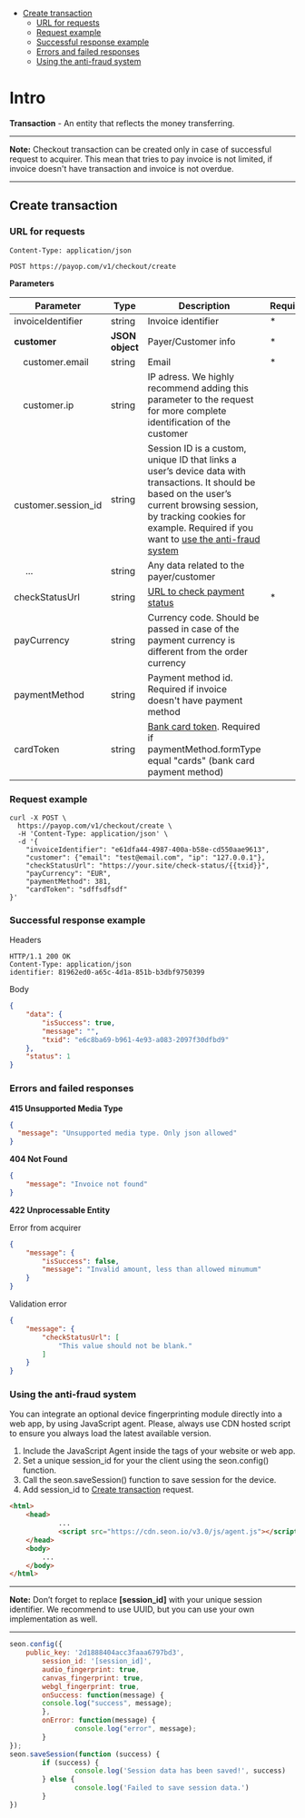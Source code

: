* [Create transaction](#create-transaction)
    * [URL for requests](#url-for-requests)
    * [Request example](#request-example)
    * [Successful response example](#successful-response-example)
    * [Errors and failed responses](#errors-and-failed-responses)
    * [Using the anti-fraud system](#using-the-anti-fraud-system)

# Intro

**Transaction** - An entity that reflects the money transferring.

----
**Note:** Checkout transaction can be created only in case of successful request to acquirer. 
This mean that tries to pay invoice is not limited, if invoice doesn't have transaction and invoice is not overdue.

----

## Create transaction

### URL for requests

`Content-Type: application/json`

`POST https://payop.com/v1/checkout/create`

**Parameters**

Parameter             |        Type      |                 Description                                                                             |  Required |
----------------------|------------------|---------------------------------------------------------------------------------------------------------|-----------| 
invoiceIdentifier     | string           | Invoice identifier                                                                                      |     *     |
**customer**          | **JSON object**  | Payer/Customer info                                                                                     |     *     |
&emsp;customer.email  | string           | Email                                                                                                   |     *     |
&emsp;customer.ip     | string           | IP adress. We highly recommend adding this parameter to the request for more complete identification of the customer                                                                                               |           |
&emsp;customer.session_id  | string      | Session ID is a custom, unique ID that links a user’s device data with transactions. It should be based on the user’s current browsing session, by tracking cookies for example. Required if you want to [use the anti-fraud system](#using-the-anti-fraud-system)       |           |
&emsp; ...            | string           | Any data related to the payer/customer                                                                  |           |
checkStatusUrl        | string           | [URL to check payment status][status]                                                                   |     *     |
payCurrency           | string           | Currency code. Should be passed in case of the payment currency is different from the order currency    |           |
paymentMethod         | string           | Payment method id. Required if invoice doesn't have payment method                                      |           |
cardToken             | string           | [Bank card token][token]. Required if paymentMethod.formType equal "cards" (bank card payment method)   |           |

[token]: ../Checkout/createCardToken.md
[status]: ../Checkout/checkInvoiceStatus.md


### Request example

```shell script
curl -X POST \
  https://payop.com/v1/checkout/create \
  -H 'Content-Type: application/json' \
  -d '{
	"invoiceIdentifier": "e61dfa44-4987-400a-b58e-cd550aae9613",
	"customer": {"email": "test@email.com", "ip": "127.0.0.1"},
	"checkStatusUrl": "https://your.site/check-status/{{txid}}",
	"payCurrency": "EUR",
	"paymentMethod": 381,
	"cardToken": "sdffsdfsdf"
}'
```


### Successful response example
Headers
```
HTTP/1.1 200 OK
Content-Type: application/json
identifier: 81962ed0-a65c-4d1a-851b-b3dbf9750399
```

Body
```json
{
    "data": {
        "isSuccess": true,
        "message": "",
        "txid": "e6c8ba69-b961-4e93-a083-2097f30dfbd9"
    },
    "status": 1
}
```

### Errors and failed responses

**415 Unsupported Media Type**
```json
{
  "message": "Unsupported media type. Only json allowed"
}
```

**404 Not Found**
```json
{
    "message": "Invoice not found"
}
```

**422 Unprocessable Entity**

Error from acquirer
```json
{
    "message": {
        "isSuccess": false,
        "message": "Invalid amount, less than allowed minumum"
    }
}
```

Validation error
```json
{
    "message": {
        "checkStatusUrl": [
            "This value should not be blank."
        ]
    }
}
```

### Using the anti-fraud system

You can integrate an optional device fingerprinting module directly into a web app, by using JavaScript agent. Please, always use CDN hosted script to ensure you always load the latest available version.

1. Include the JavaScript Agent inside the <head> tags of your website or web app.
2. Set a unique session_id for your the client using the seon.config() function.
3. Call the seon.saveSession() function to save session for the device.
4. Add session_id to [Create transaction](#create-transaction) request.
	
```html
<html>
	<head>
    		...
    		<script src="https://cdn.seon.io/v3.0/js/agent.js"></script>
  	</head>
  	<body>
    	...
  	</body>
</html>
```
----
**Note:** Don’t forget to replace **[session_id]** with your unique session identifier. We recommend to use UUID, but you can use your own implementation as well.

----
```js
seon.config({
	public_key: '2d1888404acc3faaa6797bd3',
        session_id: '[session_id]',
        audio_fingerprint: true,
        canvas_fingerprint: true,
        webgl_fingerprint: true,
        onSuccess: function(message) {
		console.log("success", message);
        },
        onError: function(message) {
            	console.log("error", message);
        }
});
seon.saveSession(function (success) {
        if (success) {
            	console.log('Session data has been saved!', success)
        } else {
            	console.log('Failed to save session data.')
        }
})

```
